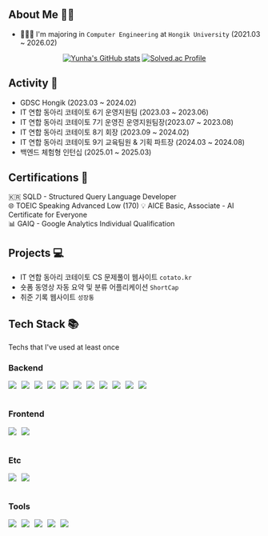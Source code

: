 ## About Me 👋🏼
- 👩🏻‍🎓 I'm majoring in `Computer Engineering` at `Hongik University` (2021.03 ~ 2026.02)
<div align="center">
  
[![Yunha's GitHub stats](https://github-readme-stats.vercel.app/api?username=yunhacandy&theme=tokyonight)](https://github.com/anuraghazra/github-readme-stats)
[![Solved.ac Profile](http://mazassumnida.wtf/api/v2/generate_badge?boj=yunhacandy)](https://solved.ac/yunhacandy/)

</div>

## Activity 👥
- GDSC Hongik (2023.03 ~ 2024.02)
- IT 연합 동아리 코테이토 6기 운영지원팀 (2023.03 ~ 2023.06)
- IT 연합 동아리 코테이토 7기 운영진 운영지원팀장(2023.07 ~ 2023.08)
- IT 연합 동아리 코테이토 8기 회장 (2023.09 ~ 2024.02)
- IT 연합 동아리 코테이토 9기 교육팀원 & 기획 파트장 (2024.03 ~ 2024.08)
- 백엔드 체험형 인턴십 (2025.01 ~ 2025.03)

## Certifications 🧾 
🇰🇷 SQLD - Structured Query Language Developer  
🌐 TOEIC Speaking Advanced Low (170)
💡 AICE Basic, Associate - AI Certificate for Everyone  
📊 GAIQ - Google Analytics Individual Qualification  

## Projects 💻
<!--
- 시각장애인을 위한 마약 탐지 어플리케이션 `WeedEyes`
-->
- IT 연합 동아리 코테이토 CS 문제풀이 웹사이트 `cotato.kr`
- 숏폼 동영상 자동 요약 및 분류 어플리케이션 `ShortCap`
- 취준 기록 웹사이트 `성장통`

## Tech Stack 📚
Techs that I've used at least once

### Backend
<div style="display: flex; flex-wrap: wrap; gap: 10px;">
    <img src="https://img.shields.io/badge/django-092E20?style=for-the-badge&logo=django&logoColor=white">
    <img src="https://img.shields.io/badge/Java-007396.svg?&style=for-the-badge&logo=Java&logoColor=white">
    <img src="https://img.shields.io/badge/Spring-6DB33F?style=for-the-badge&logo=Spring&logoColor=white">
    <img src="https://img.shields.io/badge/SpringBoot-6DB33F?style=for-the-badge&logo=springboot&logoColor=white">
    <img src="https://img.shields.io/badge/SpringDataJPA-6DB33F?style=for-the-badge&logo=springdatajpa&logoColor=white">
    <img src="https://img.shields.io/badge/MySQL-4479A1?style=for-the-badge&logo=MySQL&logoColor=white">
    <img src="https://img.shields.io/badge/Redis-DC382D?style=for-the-badge&logo=redis&logoColor=white">
    <img src="https://img.shields.io/badge/EC2-FF9900?style=for-the-badge&logo=amazonec2&logoColor=white">
    <img src="https://img.shields.io/badge/RDS-527FFF?style=for-the-badge&logo=amazonrds&logoColor=white">
    <img src="https://img.shields.io/badge/S3-569A31?style=for-the-badge&logo=amazons3&logoColor=white">
    <img src="https://img.shields.io/badge/Github Actions-2088FF?style=for-the-badge&logo=Github Actions&logoColor=white">
</div>
<br />

### Frontend
<div style="display: flex; flex-wrap: wrap; gap: 10px;">
    <img src="https://img.shields.io/badge/JavaScript-F7DF1E?style=for-the-badge&logo=JavaScript&logoColor=white">
    <img src="https://img.shields.io/badge/React-61DAFB?style=for-the-badge&logo=React&logoColor=white">
</div>
<br />

### Etc
<div style="display: flex; flex-wrap: wrap; gap: 10px;">
    <img src="https://img.shields.io/badge/Python-3776AB.svg?&style=for-the-badge&logo=Python&logoColor=white">
    <img src="https://img.shields.io/badge/R-276DC3.svg?&style=for-the-badge&logo=r&logoColor=white">
</div>
<br />

### Tools
<div style="display: flex; flex-wrap: wrap; gap: 10px;">
   <img src="https://img.shields.io/badge/Postman-FF6C37?style=for-the-badge&logo=Postman&logoColor=white"/>
    <img src="https://img.shields.io/badge/Slack-4A154B?style=for-the-badge&logo=Slack&logoColor=white"/>
    <img src="https://img.shields.io/badge/Discord-5865F2?style=for-the-badge&logo=Discord&logoColor=white"/>
    <img src="https://img.shields.io/badge/Figma-F24E1E?style=for-the-badge&logo=figma&logoColor=white">
    <img src="https://img.shields.io/badge/Notion-000000?style=for-the-badge&logo=notion&logoColor=white">
</div>
<br />
